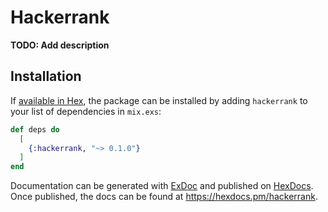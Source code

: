 # Hackerrank

**TODO: Add description**

## Installation

If [available in Hex](https://hex.pm/docs/publish), the package can be installed
by adding `hackerrank` to your list of dependencies in `mix.exs`:

```elixir
def deps do
  [
    {:hackerrank, "~> 0.1.0"}
  ]
end
```

Documentation can be generated with [ExDoc](https://github.com/elixir-lang/ex_doc)
and published on [HexDocs](https://hexdocs.pm). Once published, the docs can
be found at <https://hexdocs.pm/hackerrank>.

